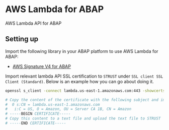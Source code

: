 # AWS Lambda for ABAP
AWS Lambda API for ABAP

## Setting up

Import the following library in your ABAP platform to use AWS Lambda for ABAP:

+ [AWS Signature V4 for ABAP](https://github.com/tmhew/abap-aws-sigv4)

Import relevant lambda API SSL certification to `STRUST` under `SSL client SSL Client (Standard)`. Below is an example how you can go about doing it.

```sh
openssl s_client -connect lambda.us-east-1.amazonaws.com:443 -showcerts

# Copy the content of the certificate with the following subject and import it to STRUST. 
#  0 s:CN = lambda.us-east-1.amazonaws.com
#   i:C = US, O = Amazon, OU = Server CA 1B, CN = Amazon
# -----BEGIN CERTIFICATE-----  
# Copy this content to a text file and upload the text file to STRUST
# -----END CERTIFICATE-----
```
